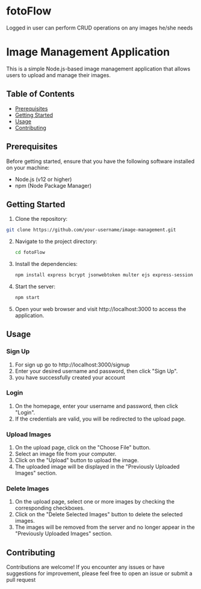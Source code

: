 # fotoFlow
Logged in user can perform CRUD operations on any images he/she needs

# Image Management Application

This is a simple Node.js-based image management application that allows users to upload and manage their images.

## Table of Contents

- [Prerequisites](#prerequisites)
- [Getting Started](#getting-started)
- [Usage](#usage)
- [Contributing](#contributing)

## Prerequisites

Before getting started, ensure that you have the following software installed on your machine:

- Node.js (v12 or higher)
- npm (Node Package Manager)

## Getting Started

1. Clone the repository:

```bash
git clone https://github.com/your-username/image-management.git
```

2. Navigate to the project directory:

   ```bash
   cd fotoFlow
   ```
3. Install the dependencies:

   ```bash
   npm install express bcrypt jsonwebtoken multer ejs express-session fs body-parser cookie-parser nodemon path uuid
   ```
3. Start the server:

   ```bash
   npm start
   ```
4. Open your web browser and visit http://localhost:3000 to access the application.

## Usage

 ### Sign Up

1. For sign up go to http://localhost:3000/signup
2. Enter your desired username and password, then click "Sign Up".
3. you have successfully created your account

### Login

1. On the homepage, enter your username and password, then click "Login".
2. If the credentials are valid, you will be redirected to the upload page.

### Upload Images

1. On the upload page, click on the "Choose File" button.
2. Select an image file from your computer.
3. Click on the "Upload" button to upload the image.
4. The uploaded image will be displayed in the "Previously Uploaded Images" section.

### Delete Images

1. On the upload page, select one or more images by checking the corresponding checkboxes.
2. Click on the "Delete Selected Images" button to delete the selected images.
3. The images will be removed from the server and no longer appear in the "Previously Uploaded Images" section.

## Contributing

Contributions are welcome! If you encounter any issues or have suggestions for improvement, please feel free to open an issue or submit a pull request





